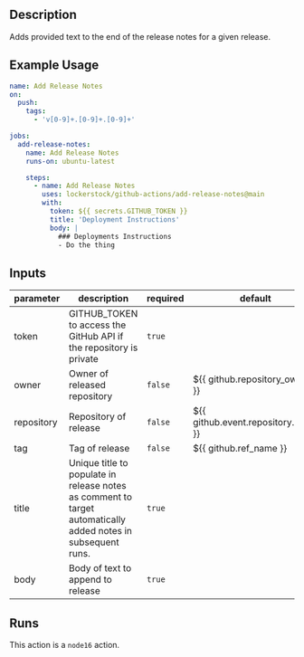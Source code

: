 <!-- action-docs-description -->
## Description

Adds provided text to the end of the release notes for a given release.


<!-- action-docs-description -->

## Example Usage

```yaml
name: Add Release Notes
on:
  push:
    tags:
      - 'v[0-9]+.[0-9]+.[0-9]+'

jobs:
  add-release-notes:
    name: Add Release Notes
    runs-on: ubuntu-latest

    steps:
      - name: Add Release Notes
        uses: lockerstock/github-actions/add-release-notes@main
        with:
          token: ${{ secrets.GITHUB_TOKEN }}
          title: 'Deployment Instructions'
          body: |
            ### Deployments Instructions
            - Do the thing
```

<!-- action-docs-inputs -->
## Inputs

| parameter | description | required | default |
| - | - | - | - |
| token | GITHUB_TOKEN to access the GitHub API if the repository is private | `true` |  |
| owner | Owner of released repository | `false` | ${{ github.repository_owner }} |
| repository | Repository of release | `false` | ${{ github.event.repository.name }} |
| tag | Tag of release | `false` | ${{ github.ref_name }} |
| title | Unique title to populate in release notes as comment to target automatically added notes in subsequent runs. | `true` |  |
| body | Body of text to append to release | `true` |  |



<!-- action-docs-inputs -->

<!-- action-docs-outputs -->

<!-- action-docs-outputs -->

<!-- action-docs-runs -->
## Runs

This action is a `node16` action.


<!-- action-docs-runs -->
